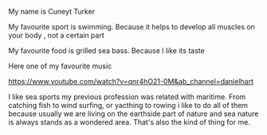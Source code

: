 My name is Cuneyt Turker

My favourite sport is swimming. Because it helps to develop all muscles on your body , not a certain part

My favourite food is grilled sea bass. Because I like its taste

Here one of my favourite music

https://www.youtube.com/watch?v=qnr4hO21-0M&ab_channel=danielhart

I like sea sports my previous profession was related with maritime. From catching fish to wind surfing, or yacthing to rowing i like to do all of them because usually we are living on the earthside part of nature and sea nature is always stands as a wondered area. That's also the kind of thing for me.